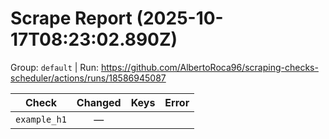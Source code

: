 # Scrape Report (2025-10-17T08:23:02.890Z)

Group: `default`  |  Run: https://github.com/AlbertoRoca96/scraping-checks-scheduler/actions/runs/18586945087

| Check | Changed | Keys | Error |
|---|:---:|:--|:--|
| `example_h1` | — |  |  |

